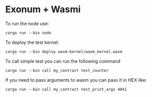 # Exonum + Wasmi

To run the node use:

```
cargo run --bin node
```

To deploy the test kernel:

```
cargo run --bin deploy wasm-kernel/wasm_kernel.wasm
```

To call simple test you can run the following command

```
cargo run --bin call my_contract test_counter
```

If you need to pass arguments to wasm you can pass it in HEX like:

```
cargo run --bin call my_contract test_print_args 4041
```
